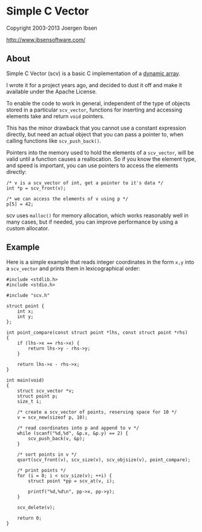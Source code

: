 
Simple C Vector
===============

Copyright 2003-2013 Joergen Ibsen

<http://www.ibsensoftware.com/>


About
-----

Simple C Vector (scv) is a basic C implementation of a [dynamic array][dyna].

I wrote it for a project years ago, and decided to dust it off and make it
available under the Apache License.

To enable the code to work in general, independent of the type of objects
stored in a particular `scv_vector`, functions for inserting and accessing
elements take and return `void` pointers.

This has the minor drawback that you cannot use a constant expression
directly, but need an actual object that you can pass a pointer to, when
calling functions like `scv_push_back()`.

Pointers into the memory used to hold the elements of a `scv_vector`, will be
valid until a function causes a reallocation. So if you know the element
type, and speed is important, you can use pointers to access the elements
directly:

    /* v is a scv_vector of int, get a pointer to it's data */
    int *p = scv_front(v);

    /* we can access the elements of v using p */
    p[5] = 42;

scv uses `malloc()` for memory allocation, which works reasonably well in
many cases, but if needed, you can improve performance by using a custom
allocator.

[dyna]: http://en.wikipedia.org/wiki/Dynamic_array


Example
-------

Here is a simple example that reads integer coordinates in the form `x,y`
into a `scv_vector` and prints them in lexicographical order:

    #include <stdlib.h>
    #include <stdio.h>

    #include "scv.h"

    struct point {
        int x;
        int y;
    };

    int point_compare(const struct point *lhs, const struct point *rhs)
    {
        if (lhs->x == rhs->x) {
            return lhs->y - rhs->y;
        }

        return lhs->x - rhs->x;
    }

    int main(void)
    {
        struct scv_vector *v;
        struct point p;
        size_t i;

        /* create a scv_vector of points, reserving space for 10 */
        v = scv_new(sizeof p, 10);

        /* read coordinates into p and append to v */
        while (scanf("%d,%d", &p.x, &p.y) == 2) {
            scv_push_back(v, &p);
        }

        /* sort points in v */
        qsort(scv_front(v), scv_size(v), scv_objsize(v), point_compare);

        /* print points */
        for (i = 0; i < scv_size(v); ++i) {
            struct point *pp = scv_at(v, i);

            printf("%d,%d\n", pp->x, pp->y);
        }

        scv_delete(v);

        return 0;
    }
